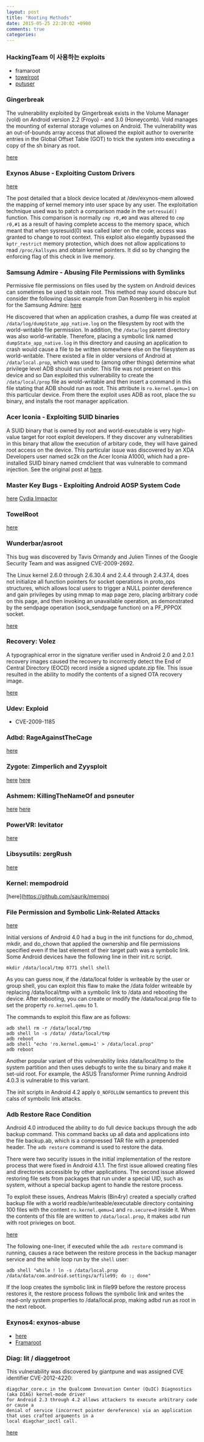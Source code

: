 ```yaml
---
layout: post
title: "Rooting Methods"
date: 2015-05-25 22:20:02 +0900
comments: true
categories: 
---
```


### HackingTeam 이 사용하는 exploits

* framaroot
* [towelroot](https://github.com/android-rooting-tools)
* [putuser](https://github.com/fi01/libput_user_exploit/blob/master/put_user.c)

### Gingerbreak

The vulnerability exploited by Gingerbreak exists in the Volume Manager (vold) on Android version 2.2 (Froyo) - and 3.0 (Honeycomb). Vold manages the mounting of external storage volumes on Android. The vulnerability was an out-of-bounds array access that allowed the exploit author to overwrite entries in the Global Offset Table (GOT) to trick the system into executing a copy of the sh binary as root.

[here](http://c-skills.blogspot.com/2011/04/yummy-yummy-gingerbreak.html)

### Exynos Abuse - Exploiting Custom Drivers

[here](http://forum.xda-developers.com/showthread.php?t=2048511)

The post detailed that a block device located at /dev/exynos-mem allowed the mapping of kernel memory into user space by any user. The exploitation technique used was to patch a comparison made in the `setresuid()` function. This comparison is normally `cmp r0,#0` and was altered to `cmp r0,#1` as a result of having complete access to the memory space, which meant that when sysresuid(0) was called later on the code, access was granted to change to root context. This exploit also elegantly bypassed the `kptr_restrict` memory protection, which does not allow applications to read `/proc/kallsyms` and obtain kernel pointers. It did so by changing the enforcing flag of this check in live memory.

### Samsung Admire - Abusing File Permissions with Symlinks

Permissive file permissions on files used by the system on Android devices can sometimes be used to obtain root. This method may sound obscure but consider the following classic example from Dan Rosenberg in his exploit for the Samsung Admire: [here](http://vulnfactory.org/blog/2011/09/12/rooting-the-samsung-admire/)

He discovered that when an application crashes, a dump file was created at `/data/log/dumpState_app_native.log` on the filesystem by root with the world-writable file permission. In addition, the `/data/log` parent directory was also world-writable. Therefore, placing a symbolic link named `dumpState_app_native.log` in this directory and causing an application to crash would cause a file to be written somewhere else on the filesystem as world-writable. There existed a file in older versions of Android at `/data/local.prop`, which was used to (among other things) determine what privilege level ADB should run under. This file was not present on this device and so Dan exploited this vulnerability to create the `/data/local/prop` file as wrold-writable and then insert a command in this file stating that ADB should run as root. This attribute is `ro.kernel.qemu=1` on this particular device. From there the exploit uses ADB as root, place the su binary, and installs the root manager application.

### Acer Iconia - Exploiting SUID binaries

A SUID binary that is owned by root and world-executable is very high-value target for root exploit developers. If they discover any vulnerabilities in this binary that allow the execution of arbitary code, they will have gained root access on the device.
This particular issue was discovered by an XDA Developers user named sc2k on the Acer Iconia A1000, which had a pre-installed SUID binary named cmdclient that was vulnerable to command injection. See the original post at [here](http://forum.xda-developers.com/showthread.php?t=1138228).

### Master Key Bugs - Exploiting Android AOSP System Code

[here](http://www.saurik.com/id/17)
[Cydia Impactor](http://www.cydiaimpactor.com)

### TowelRoot

[here](http://www.all-things-android.com/content/android-and-linux-kernel-towelroot-exploit)

### Wunderbar/asroot

This bug was discovered by Tavis Ormandy and Julien Tinnes of the Google Security Team and was assigned CVE-2009-2692.

The Linux kernel 2.6.0 through 2.6.30.4 and 2.4.4 through 2.4.37.4, does not initialize all function pointers for socket operations in proto_ops structures, which allows local users to trigger a NULL pointer dereference and gain privileges by using mmap to map page zero, placing arbitrary code on this page, and then invoking an unavailable operation, as demonstrated by the sendpage operation (sock_sendpage function) on a PF_PPPOX socket.

[here](http://www.zenthought.org/content/file/android-root-2009-08-16-source)

### Recovery: Volez

A typographical error in the signature verifier used in Android 2.0 and 2.0.1 recovery images caused the recovery to incorrectly detect the End of Central Directory (EOCD) record inside a signed update.zip file. This issue resulted in the ability to modify the contents of a signed OTA recovery image.

[here](http://zenthought.org/content/project/volez)

### Udev: Exploid

* CVE-2009-1185

### Adbd: RageAgainstTheCage

[here](http://stealth.openwall.net/xSports/RageAgainstTheCage.tgz)

### Zygote: Zimperlich and Zyysploit

[here](http://c-skills.blogspot.com.es/2011/02/zimperlich-sources.html)
[here](https://github.com/unrevoked/zysploit)

### Ashmem: KillingTheNameOf and psneuter

[here](http://c-skills.blogspot.com/2011/01/adb-trickery-again.html)
[here](https://github.com/tmzt/g2root-kmod/tree/scotty2/scotty2/psneuter)

### PowerVR: Ievitator

[here](http://jon.oberheide.org/files/levitator.c)

### Libsysutils: zergRush

[here](https://github.com/revolutionary/zergRush)

### Kernel: mempodroid

[here](https://github.com/saurik/mempoj

### File Permission and Symbolic Link-Related Attacks

[here](http://vulnfactory.org/blog/)

Initial versions of Android 4.0 had a bug in the init functions for do_chmod, mkdir, and do_chown
that applied the ownership and file permissions specified even if the last element of their target
path was a symbolic link. Some Android devices have the following line in their init.rc script.

`mkdir /data/local/tmp 0771 shell shell`

As you can guess now, if the /data/local folder is writeable by the user or group shell, you can
exploit this flaw to make the /data folder writeable by replacing /data/local/tmp with a symbolic
link to /data and rebooting the device. After rebooting, you can create or modify the /data/local.prop
file to set the property `ro.kernel.qemu` to 1.

The commands to exploit this flaw are as follows:

```
adb shell rm -r /data/local/tmp
adb shell ln -s /data/ /data/local/tmp
adb reboot
adb shell "echo 'ro.kernel.qemu=1' > /data/local.prop"
adb reboot
```

Another popular variant of this vulnerability links /data/local/tmp to the system partition and then
uses debugfs to write the su binary and make it set-uid root. For example, the ASUS Transformer Prime
running Android 4.0.3 is vulnerable to this variant.

The init scripts in Android 4.2 apply `O_NOFOLLOW` semantics to prevent this calss of symbolic link attacks.

### Adb Restore Race Condition

Android 4.0 introduced the ability to do full device backups through the adb backup command.
This command backs up all data and applications into the file backup.ab, which is a compressed
TAR file with a prepended header. The `adb restore` command is used to restore the data.

There were two security issues in the initial implementation of the restore process that were
fixed in Android 4.1.1. The first issue allowed creating files and directories accessible by other
applications. The second issue allowed restoring file sets from packages that run under a special UID,
such as system, without a special backup agent to handle the restore process.

To exploit these issues, Andreas Makris (Bin4ry) created a specially crafted backup file with a world
readble/writeable/executable directory containing 100 files with the content `ro.kernel.qemu=1` and 
`ro.secure=0` inside it. When the contents of this file are written to `/data/local.prop`, it makes
`adbd` run with root privieges on boot.

[here](http://forum.xda-developers.com/showthread.php?t=1886460)

The following one-liner, if executed while the `adb restore` command is running, causes a race between
the restore process in the backup manager service and the while loop run by the `shell` user:

```
adb shell "while ! ln -s /data/local.prop /data/data/com.android.settings/a/file99; do :; done"
```

If the loop creates the symbolic link in file99 before the restore process restores it, the restore
process follows the symbolic link and writes the read-only system properties to /data/local.prop, making
adbd run as root in the next reboot.

### Exynos4: exynos-abuse

* [here](http://forum.xda-developers.com/showthread.php?t=2048511)
* [Framaroot](http://blog.azimuthsecurity.com/2013/02/revisiting-exynos-memory-mapping-bug.html)

### Diag: lit / diaggetroot

This vulnerability was discovered by giantpune and was assigned CVE identifier CVE-2012-4220:

```
diagchar_core.c in the Qualcomm Innovation Center (QuIC) Diagnostics (aka DIAG) kernel-mode driver
for Android 2.3 through 4.2 allows attackers to execute arbitrary code or cause a 
denial of service (incorrect pointer dereference) via an application that uses crafted arguments in a
local diagchar_ioctl call.
```

[here](https://docs.google.com/file/d/oB8LDObFOpzZqQzducmxjRExXNnM/edit?pli=1)

